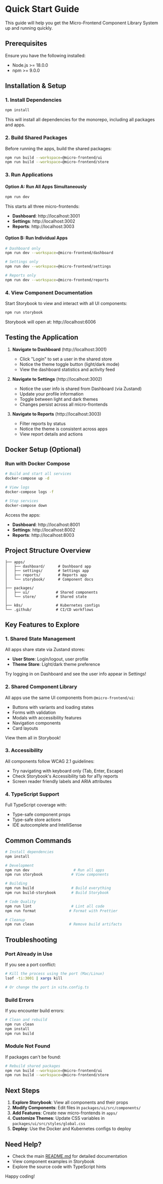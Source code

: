 # Quick Start Guide

This guide will help you get the Micro-Frontend Component Library System up and running quickly.

## Prerequisites

Ensure you have the following installed:
- Node.js >= 18.0.0
- npm >= 9.0.0

## Installation & Setup

### 1. Install Dependencies

```bash
npm install
```

This will install all dependencies for the monorepo, including all packages and apps.

### 2. Build Shared Packages

Before running the apps, build the shared packages:

```bash
npm run build --workspace=@micro-frontend/ui
npm run build --workspace=@micro-frontend/store
```

### 3. Run Applications

#### Option A: Run All Apps Simultaneously

```bash
npm run dev
```

This starts all three micro-frontends:
- **Dashboard**: http://localhost:3001
- **Settings**: http://localhost:3002
- **Reports**: http://localhost:3003

#### Option B: Run Individual Apps

```bash
# Dashboard only
npm run dev --workspace=@micro-frontend/dashboard

# Settings only
npm run dev --workspace=@micro-frontend/settings

# Reports only
npm run dev --workspace=@micro-frontend/reports
```

### 4. View Component Documentation

Start Storybook to view and interact with all UI components:

```bash
npm run storybook
```

Storybook will open at: http://localhost:6006

## Testing the Application

1. **Navigate to Dashboard** (http://localhost:3001)
   - Click "Login" to set a user in the shared store
   - Notice the theme toggle button (light/dark mode)
   - View the dashboard statistics and activity feed

2. **Navigate to Settings** (http://localhost:3002)
   - Notice the user info is shared from Dashboard (via Zustand)
   - Update your profile information
   - Toggle between light and dark themes
   - Changes persist across all micro-frontends

3. **Navigate to Reports** (http://localhost:3003)
   - Filter reports by status
   - Notice the theme is consistent across apps
   - View report details and actions

## Docker Setup (Optional)

### Run with Docker Compose

```bash
# Build and start all services
docker-compose up -d

# View logs
docker-compose logs -f

# Stop services
docker-compose down
```

Access the apps:
- **Dashboard**: http://localhost:8001
- **Settings**: http://localhost:8002
- **Reports**: http://localhost:8003

## Project Structure Overview

```
├── apps/
│   ├── dashboard/      # Dashboard app
│   ├── settings/       # Settings app
│   ├── reports/        # Reports app
│   └── storybook/      # Component docs
│
├── packages/
│   ├── ui/            # Shared components
│   └── store/         # Shared state
│
├── k8s/               # Kubernetes configs
└── .github/           # CI/CD workflows
```

## Key Features to Explore

### 1. Shared State Management

All apps share state via Zustand stores:
- **User Store**: Login/logout, user profile
- **Theme Store**: Light/dark theme preference

Try logging in on Dashboard and see the user info appear in Settings!

### 2. Shared Component Library

All apps use the same UI components from `@micro-frontend/ui`:
- Buttons with variants and loading states
- Forms with validation
- Modals with accessibility features
- Navigation components
- Card layouts

View them all in Storybook!

### 3. Accessibility

All components follow WCAG 2.1 guidelines:
- Try navigating with keyboard only (Tab, Enter, Escape)
- Check Storybook's Accessibility tab for a11y reports
- Screen reader friendly labels and ARIA attributes

### 4. TypeScript Support

Full TypeScript coverage with:
- Type-safe component props
- Type-safe store actions
- IDE autocomplete and IntelliSense

## Common Commands

```bash
# Install dependencies
npm install

# Development
npm run dev                    # Run all apps
npm run storybook             # View components

# Building
npm run build                 # Build everything
npm run build-storybook       # Build Storybook

# Code Quality
npm run lint                  # Lint all code
npm run format               # Format with Prettier

# Cleanup
npm run clean                # Remove build artifacts
```

## Troubleshooting

### Port Already in Use

If you see a port conflict:
```bash
# Kill the process using the port (Mac/Linux)
lsof -ti:3001 | xargs kill

# Or change the port in vite.config.ts
```

### Build Errors

If you encounter build errors:
```bash
# Clean and rebuild
npm run clean
npm install
npm run build
```

### Module Not Found

If packages can't be found:
```bash
# Rebuild shared packages
npm run build --workspace=@micro-frontend/ui
npm run build --workspace=@micro-frontend/store
```

## Next Steps

1. **Explore Storybook**: View all components and their props
2. **Modify Components**: Edit files in `packages/ui/src/components/`
3. **Add Features**: Create new micro-frontends in `apps/`
4. **Customize Themes**: Update CSS variables in `packages/ui/src/styles/global.css`
5. **Deploy**: Use the Docker and Kubernetes configs to deploy

## Need Help?

- Check the main [README.md](./README.md) for detailed documentation
- View component examples in Storybook
- Explore the source code with TypeScript hints

Happy coding!
